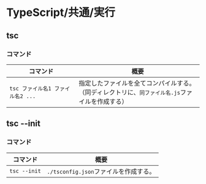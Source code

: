 # TypeScript/共通/実行

## tsc

### コマンド

| コマンド                          | 概要                                                         |
| --------------------------------- | ------------------------------------------------------------ |
| `tsc ファイル名1 ファイル名2 ...` | 指定したファイルを全てコンパイルする。<br />（同ディレクトリに、`同ファイル名.js`ファイルを作成する） |

## tsc --init

### コマンド

| コマンド     | 概要                                  |
| ------------ | ------------------------------------- |
| `tsc --init` | `./tsconfig.json`ファイルを作成する。 |
